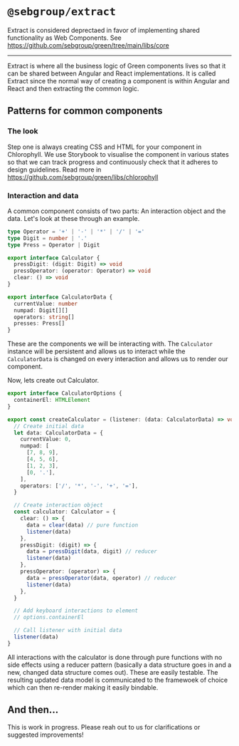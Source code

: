 # `@sebgroup/extract`

Extract is considered deprectaed in favor of implementing shared functionality as Web Components. See https://github.com/sebgroup/green/tree/main/libs/core

---

Extract is where all the business logic of Green components lives so that it
can be shared between Angular and React implementations. It is called Extract
since the normal way of creating a component is within Angular and React and
then extracting the common logic.

## Patterns for common components

### The look

Step one is always creating CSS and HTML for your component in Chlorophyll.
We use Storybook to visualise the component in various states so that we can
track progress and continuously check that it adheres to design guidelines.
Read more in https://github.com/sebgroup/green/libs/chlorophyll

### Interaction and data

A common component consists of two parts: An interaction object and the data.
Let's look at these through an example.

```typescript
type Operator = '+' | '-' | '*' | '/' | '='
type Digit = number | '.'
type Press = Operator | Digit

export interface Calculator {
  pressDigit: (digit: Digit) => void
  pressOperator: (operator: Operator) => void
  clear: () => void
}

export interface CalculatorData {
  currentValue: number
  numpad: Digit[][]
  operators: string[]
  presses: Press[]
}
```

These are the components we will be interacting with. The `Calculator` instance
will be persistent and allows us to interact while the `CalculatorData` is
changed on every interaction and allows us to render our component.

Now, lets create out Calculator.

```typescript
export interface CalculatorOptions {
  containerEl: HTMLElement
}

export const createCalculator = (listener: (data: CalculatorData) => void, options: CalculatorOptions): Calculator => {
  // Create initial data
  let data: CalculatorData = {
    currentValue: 0,
    numpad: [
      [7, 8, 9],
      [4, 5, 6],
      [1, 2, 3],
      [0, '.'],
    ],
    operators: ['/', '*', '-', '+', '='],
  }

  // Create interaction object
  const calculator: Calculator = {
    clear: () => {
      data = clear(data) // pure function
      listener(data)
    },
    pressDigit: (digit) => {
      data = pressDigit(data, digit) // reducer
      listener(data)
    },
    pressOperator: (operator) => {
      data = pressOperator(data, operator) // reducer
      listener(data)
    },
  }

  // Add keyboard interactions to element
  // options.containerEl

  // Call listener with initial data
  listener(data)
}
```

All interactions with the calculator is done through pure functions with no
side effects using a reducer pattern (basically a data structure goes in and
a new, changed data structure comes out). These are easily testable. The
resulting updated data model is communicated to the framewoek of choice which
can then re-render making it easily bindable.

## And then...

This is work in progress. Please reah out to us for clarifications or suggested
improvements!
